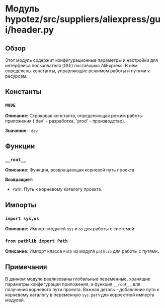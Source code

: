 # Модуль hypotez/src/suppliers/aliexpress/gui/header.py

## Обзор

Этот модуль содержит конфигурационные параметры и настройки для интерфейса пользователя (GUI) поставщика AliExpress. В нём определены константы, управляющие режимом работы и путями к ресурсам.

## Константы

### `MODE`

**Описание**: Строковая константа, определяющая режим работы приложения ('dev' - разработка, 'prod' - производство).

**Значение**: `'dev'`

## Функции

### `__root__`

**Описание**: Функция, возвращающая корневой путь проекта.


**Возвращает**:
- `Path`: Путь к корневому каталогу проекта.


## Импорты

### `import sys,os`

**Описание**: Импорт модулей `sys` и `os` для работы с системой.

### `from pathlib import Path`

**Описание**: Импорт класса `Path` из модуля `pathlib` для работы с путями.


## Примечания

В данном модуле реализованы глобальные переменные, хранящие параметры конфигурации приложения, и функция `__root__` для получения корневого пути проекта.  Важная деталь - добавление пути к корневому каталогу в переменную `sys.path` для корректной импорта модулей.